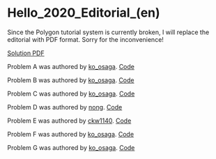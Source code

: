 # Hello_2020_Editorial_(en)

Since the Polygon tutorial system is currently broken, I will replace the editorial with PDF format. Sorry for the inconvenience!

[Solution PDF](https://codeforces.com/https://www.dropbox.com/s/ysttw748rvx46eb/Hello%202020.pdf?dl=0)

Problem A was authored by [ko_osaga](https://codeforces.com/profile/ko_osaga "Legendary Grandmaster ko_osaga"). [Code](https://codeforces.com/contest/1284/submission/68203276)

Problem B was authored by [ko_osaga](https://codeforces.com/profile/ko_osaga "Legendary Grandmaster ko_osaga"). [Code](https://codeforces.com/contest/1284/submission/68203332)

Problem C was authored by [ko_osaga](https://codeforces.com/profile/ko_osaga "Legendary Grandmaster ko_osaga"). [Code](https://codeforces.com/contest/1284/submission/68203721)

Problem D was authored by [nong](https://codeforces.com/profile/nong "Master nong"). [Code](https://codeforces.com/contest/1284/submission/68203704)

Problem E was authored by [ckw1140](https://codeforces.com/profile/ckw1140 "Master ckw1140"). [Code](https://codeforces.com/contest/1284/submission/68203754)

Problem F was authored by [ko_osaga](https://codeforces.com/profile/ko_osaga "Legendary Grandmaster ko_osaga"). [Code](https://codeforces.com/contest/1284/submission/68203787)

Problem G was authored by [ko_osaga](https://codeforces.com/profile/ko_osaga "Legendary Grandmaster ko_osaga"). [Code](https://codeforces.com/contest/1284/submission/68203817)

